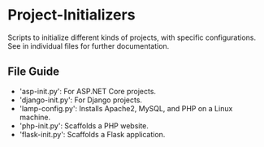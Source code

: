 # Project-Initializers

Scripts to initialize different kinds of projects, with specific configurations. See in individual files for further documentation.

## File Guide 

* 'asp-init.py': For ASP.NET Core projects.
* 'django-init.py': For Django projects.
* 'lamp-config.py': Installs Apache2, MySQL, and PHP on a Linux machine.
* 'php-init.py': Scaffolds a PHP website.
* 'flask-init.py': Scaffolds a Flask application.